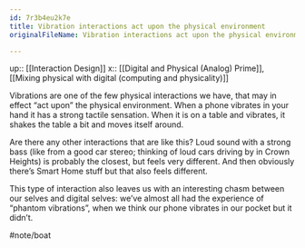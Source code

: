 ```yaml
---
id: 7r3b4eu2k7e
title: Vibration interactions act upon the physical environment
originalFileName: Vibration interactions act upon the physical environment.md

---
```


up:: [[Interaction Design]]
x:: [[Digital and Physical (Analog) Prime]], [[Mixing physical with digital (computing and physicality)]]

Vibrations are one of the few physical interactions we have, that may in effect “act upon” the physical environment. When a phone vibrates in your hand it has a strong tactile sensation. When it is on a table and vibrates, it shakes the table a bit and moves itself around.

Are there any other interactions that are like this? Loud sound with a strong bass (like from a good car stereo; thinking of loud cars driving by in Crown Heights) is probably the closest, but feels very different. And then obviously there’s Smart Home stuff but that also feels different.

This type of interaction also leaves us with an interesting chasm between our selves and digital selves: we’ve almost all had the experience of “phantom vibrations”, when we think our phone vibrates in our pocket but it didn’t.

#note/boat
